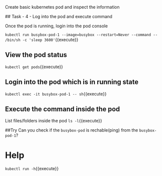 Create basic kubernetes pod and inspect the information

## Task - 4 - Log into the pod and execute command

Once the pod is running, login into the pod console 


`kubectl run busybox-pod-1 --image=busybox --restart=Never --command -- /bin/sh -c 'sleep 3600'`{{execute}}


## View the pod status
`kubectl get pods`{{execute}}


## Login into the pod which is in running state
`kubectl exec -it busybox-pod-1 -- sh`{{execute}}


## Execute the command inside the pod
List files/folders inside the pod
`ls -l`{{execute}}

##Try
Can you check if the `busybox-pod` is rechable(ping) from the `busybox-pod-1`?

# Help 
`kubectl run -h`{{execute}} 
